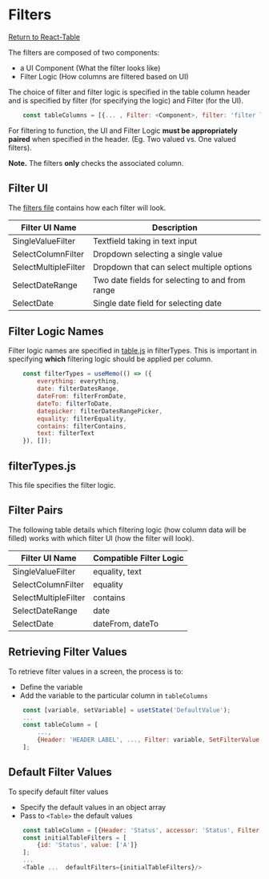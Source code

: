 # Filters

[Return to React-Table](3.React-Table.md#Filtering)

The filters are composed of two components:
- a UI Component (What the filter looks like)
- Filter Logic (How columns are filtered based on UI)

The choice of filter and filter logic is specified in the table column header
and is specified by filter (for specifying the logic) and Filter (for the UI).

```javascript
    const tableColumns = [{... , Filter: <Component>, filter: 'filter logic'   , ...}, ...];
```

For filtering to function, the UI and Filter Logic **must be appropriately paired** 
when specified in the header. (Eg. Two valued vs. One valued filters).

**Note.** The filters **only** checks the associated column.

## Filter UI

The [filters file](../../React/src/components/table/filters.js) contains how each filter will look.


|Filter UI Name        | Description | 
|---|---|
|SingleValueFilter     | Textfield taking in text input |
|SelectColumnFilter    | Dropdown selecting a single value |
|SelectMultipleFilter  | Dropdown that can select multiple options |
|SelectDateRange       | Two date fields for selecting to and from range |
|SelectDate            | Single date field for selecting date |


## Filter Logic Names

Filter logic names are specified in [table.js](../../React/src/components/table/table.js) in filterTypes.
This is important in specifying **which** filtering logic should be applied per column.

```javascript 
    const filterTypes = useMemo(() => ({
        everything: everything,
        date: filterDatesRange,
        dateFrom: filterFromDate,
        dateTo: filterToDate,
        datepicker: filterDatesRangePicker,
        equality: filterEquality,
        contains: filterContains,
        text: filterText
    }), []);
```

## filterTypes.js

This file specifies the filter logic.


## Filter Pairs

The following table details which filtering logic (how column data will be filled) works with which filter UI (how the filter will look).

|Filter UI Name        | Compatible Filter Logic | 
|---|---|
|SingleValueFilter     | equality, text          |
|SelectColumnFilter    | equality                |
|SelectMultipleFilter  | contains                |
|SelectDateRange       | date                    |
|SelectDate            | dateFrom, dateTo        |

## Retrieving Filter Values 

To retrieve filter values in a screen, the process is to:

- Define the variable
- Add the variable to the particular column in `tableColumns` 

```javascript
    const [variable, setVariable] = usetState('DefaultValue');
    ...
    const tableColumn = [
        ...,
        {Header: 'HEADER LABEL', ..., Filter: variable, SetFilterValue: setVariable}
    ];
```

## Default Filter Values

To specify default filter values

- Specify the default values in an object array 
- Pass to `<Table>` the default values

```javascript
    const tableColumn = [{Header: 'Status', accessor: 'Status', Filter: SelectMultipleFilter, filter: 'contains', modalType: 'dropdown'},]
    const initialTableFilters = [
        {id: 'Status', value: ['A']}
    ];
    ...
    <Table ...  defaultFilters={initialTableFilters}/>
```
